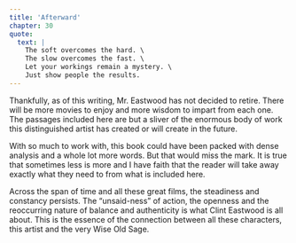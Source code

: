 ```yaml
---
title: 'Afterward'
chapter: 30
quote:
  text: |
    The soft overcomes the hard. \
    The slow overcomes the fast. \
    Let your workings remain a mystery. \
    Just show people the results.
---
```



Thankfully, as of this writing, Mr. Eastwood has not decided to retire.
There will be more movies to enjoy and more wisdom to impart from each one.
The passages included here are but a sliver of the enormous body of work
this distinguished artist has created or will create in the future.

With so much to work with, this book could have been packed with dense
analysis and a whole lot more words. But that would miss the mark.
It is true that sometimes less is more and I have faith that the reader
will take away exactly what they need to from what is included here.

Across the span of time and all these great films,
the steadiness and constancy persists.
The “unsaid-ness” of action,
the openness and the reoccurring nature of balance and authenticity
is what Clint Eastwood is all about. This is the essence of the connection
between all these characters, this artist and the very Wise Old Sage.
